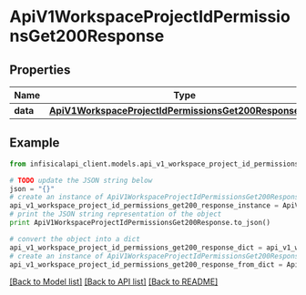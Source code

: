 # ApiV1WorkspaceProjectIdPermissionsGet200Response


## Properties
Name | Type | Description | Notes
------------ | ------------- | ------------- | -------------
**data** | [**ApiV1WorkspaceProjectIdPermissionsGet200ResponseData**](ApiV1WorkspaceProjectIdPermissionsGet200ResponseData.md) |  | 

## Example

```python
from infisicalapi_client.models.api_v1_workspace_project_id_permissions_get200_response import ApiV1WorkspaceProjectIdPermissionsGet200Response

# TODO update the JSON string below
json = "{}"
# create an instance of ApiV1WorkspaceProjectIdPermissionsGet200Response from a JSON string
api_v1_workspace_project_id_permissions_get200_response_instance = ApiV1WorkspaceProjectIdPermissionsGet200Response.from_json(json)
# print the JSON string representation of the object
print ApiV1WorkspaceProjectIdPermissionsGet200Response.to_json()

# convert the object into a dict
api_v1_workspace_project_id_permissions_get200_response_dict = api_v1_workspace_project_id_permissions_get200_response_instance.to_dict()
# create an instance of ApiV1WorkspaceProjectIdPermissionsGet200Response from a dict
api_v1_workspace_project_id_permissions_get200_response_from_dict = ApiV1WorkspaceProjectIdPermissionsGet200Response.from_dict(api_v1_workspace_project_id_permissions_get200_response_dict)
```
[[Back to Model list]](../README.md#documentation-for-models) [[Back to API list]](../README.md#documentation-for-api-endpoints) [[Back to README]](../README.md)



